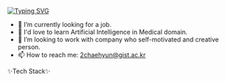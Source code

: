 [![Typing SVG](https://readme-typing-svg.demolab.com?font=Fira+Code&pause=1000&color=0995FB&width=435&lines=Welcome+to+Chaehyun's+Github!+;I'm+AI+Engineer)](https://git.io/typing-svg)
- 🔭 I’m currently looking for a job.
- 🌱 I'd love to learn Artificial Intelligence in Medical domain.
- 👯 I’m looking to work with company who self-motivated and creative person.
- 📫 How to reach me: 2chaehyun@gist.ac.kr

✨Tech Stack✨
